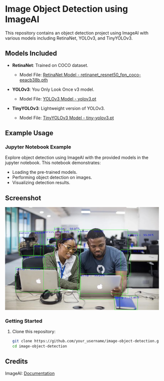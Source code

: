 
# Image Object Detection using ImageAI

This repository contains an object detection project using ImageAI with various models including RetinaNet, YOLOv3, and TinyYOLOv3.


## Models Included

- **RetinaNet**: Trained on COCO dataset.
  - Model File: [RetinaNet Model - retinanet_resnet50_fpn_coco-eeacb38b.pth](https://github.com/OlafenwaMoses/ImageAI/releases/download/3.0.0-pretrained/retinanet_resnet50_fpn_coco-eeacb38b.pth/)

- **YOLOv3**: You Only Look Once v3 model.
  - Model File: [YOLOv3 Model - yolov3.pt](https://github.com/OlafenwaMoses/ImageAI/releases/download/3.0.0-pretrained/yolov3.pt/)

- **TinyYOLOv3**: Lightweight version of YOLOv3.
  - Model File: [TinyYOLOv3 Model - tiny-yolov3.pt](https://github.com/OlafenwaMoses/ImageAI/releases/download/3.0.0-pretrained/tiny-yolov3.pt/)
 
## Example Usage

### Jupyter Notebook Example

Explore object detection using ImageAI with the provided models in the jupyter notebook. This notebook demonstrates:
- Loading the pre-trained models.
- Performing object detection on images.
- Visualizing detection results.
  
## Screenshot
<img src="screenshot.jpg" alt="Object Detection Example" width="600">


### Getting Started

1. Clone this repository:
   ```bash
   git clone https://github.com/your_username/image-object-detection.git
   cd image-object-detection

## Credits
ImageAI: [Documentation](https://imageai.readthedocs.io/en/latest/index.html)
